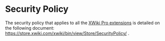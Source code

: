 # Security Policy

The security policy that applies to all the [XWiki Pro extensions](https://store.xwiki.com) is detailed on the following
document: https://store.xwiki.com/xwiki/bin/view/Store/SecurityPolicy/ .